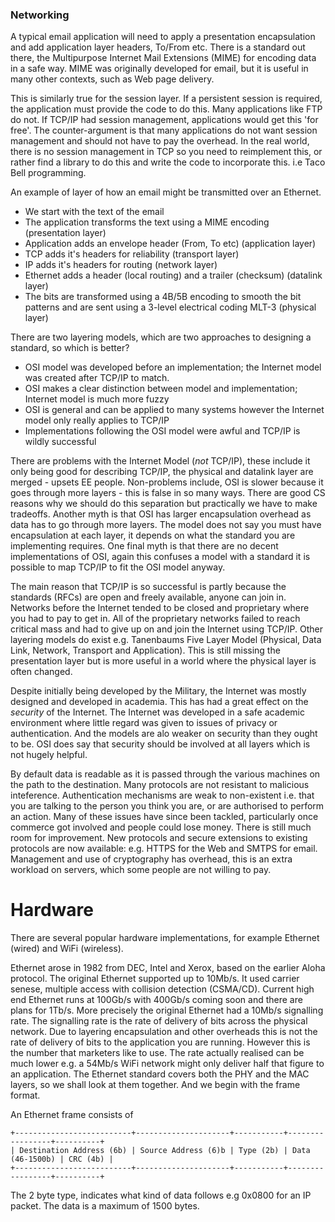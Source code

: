 ### Networking

A typical email application will need to apply a presentation encapsulation and add application layer headers, To/From etc. There is a standard out there, the Multipurpose Internet Mail Extensions (MIME) for encoding data in a safe way. MIME was originally developed for email, but it is useful in many other contexts, such as Web page delivery.

This is similarly true for the session layer. If a persistent session is required, the application must provide the code to do this. Many applications like FTP do not. If TCP/IP had session management, applications would get this 'for free'. The counter-argument is that many applications do not want session management and should not have to pay the overhead. In the real world, there is no session management in TCP so you need to reimplement this, or rather find a library to do this and write the code to incorporate this. i.e Taco Bell programming.

An example of layer of how an email might be transmitted over an Ethernet.

  - We start with the text of the email
  - The application transforms the text using a MIME encoding (presentation layer)
  - Application adds an envelope header (From, To etc) (application layer)
  - TCP adds it's headers for reliability (transport layer)
  - IP adds it's headers for routing (network layer)
  - Ethernet adds a header (local routing) and a trailer (checksum) (datalink layer)
  - The bits are transformed using a 4B/5B encoding to smooth the bit patterns and are sent using a 3-level electrical coding MLT-3 (physical layer)

There are two layering models, which are two approaches to designing a standard, so which is better? 

  - OSI model was developed before an implementation; the Internet model was created after TCP/IP to match.
  - OSI makes a clear distinction between model and implementation; Internet model is much more fuzzy
  - OSI is general and can be applied to many systems however the Internet model only really applies to TCP/IP
  - Implementations following the OSI model were awful and TCP/IP is wildly successful

There are problems with the Internet Model (*not* TCP/IP), these include it only being good for describing TCP/IP, the physical and datalink layer are merged - upsets EE people. Non-problems include, OSI is slower because it goes through more layers - this is false in so many ways. There are good CS reasons why we should do this separation but practically we have to make tradeoffs. Another myth is that OSI has larger encapsulation overhead as data has to go through more layers. The model does not say you must have encapsulation at each layer, it depends on what the standard you are implementing requires. One final myth is that there are no decent implementations of OSI, again this confuses a model with a standard it is possible to map TCP/IP to fit the OSI model anyway.

The main reason that TCP/IP is so successful is partly because the standards (RFCs) are open and freely available, anyone can join in. Networks before the Internet tended to be closed and proprietary where you had to pay to get in. All of the proprietary networks failed to reach critical mass and had to give up on and join the Internet using TCP/IP. Other layering models do exist e.g. Tanenbaums Five Layer Model (Physical, Data Link, Network, Transport and Application). This is still missing the presentation layer but is more useful in a world where the physical layer is often changed. 

Despite initially being developed by the Military, the Internet was mostly designed and developed in academia. This has had a great effect on the *security* of the Internet. The Internet was developed in a safe academic environment where little regard was given to issues of privacy or authentication. And the models are alo weaker on security than they ought to be. OSI does say that security should be involved at all layers which is not hugely helpful.

By default data is readable as it is passed through the various machines on the path to the destination. Many protocols are not resistant to malicious inteference. Authentication mechanisms are weak to non-existent i.e. that you are talking to the person you think you are, or are authorised to perform an action. Many of these issues have since been tackled, particularly once commerce got involved and people could lose money. There is still much room for improvement. New protocols and secure extensions to existing protocols are now available: e.g. HTTPS for the Web and SMTPS for email. Management and use of cryptography has overhead, this is an extra workload on servers, which some people are not willing to pay.

# Hardware

There are several popular hardware implementations, for example Ethernet (wired) and WiFi (wireless).

Ethernet arose in 1982 from DEC, Intel and Xerox, based on the earlier Aloha protocol. The original Ethernet supported up to 10Mb/s. It used carrier senese, multiple access with collision detection (CSMA/CD). Current high end Ethernet runs at 100Gb/s with 400Gb/s coming soon and there are plans for 1Tb/s. More precisely the original Ethernet had a 10Mb/s signalling rate. The signalling rate is the rate of delivery of bits across the physical network. Due to layering encapsulation and other overheads this is not the rate of delivery of bits to the application you are running. However this is the number that marketers like to use. The rate actually realised can be much lower e.g. a 54Mb/s WiFi network might only deliver half that figure to an application. The Ethernet standard covers both the PHY and the MAC layers, so we shall look at them together. And we begin with the frame format.

An Ethernet frame consists of

```
+--------------------------+---------------------+-----------+-----------------+----------+
| Destination Address (6b) | Source Address (6)b | Type (2b) | Data (46-1500b) | CRC (4b) |
+--------------------------+---------------------+-----------+-----------------+----------+
```

The 2 byte type, indicates what kind of data follows e.g 0x0800 for an IP packet. The data is a maximum of 1500 bytes. 

